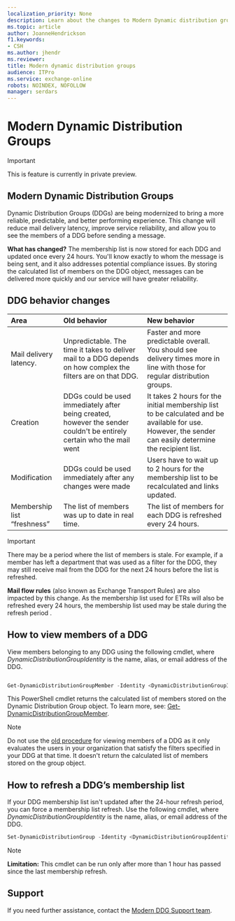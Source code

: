 ```yaml
---
localization_priority: None
description: Learn about the changes to Modern Dynamic distribution groups.
ms.topic: article
author: JoanneHendrickson
f1.keywords:
- CSH
ms.author: jhendr
ms.reviewer: 
title: Modern dynamic distribution groups
audience: ITPro
ms.service: exchange-online
robots: NOINDEX, NOFOLLOW
manager: serdars
---
```

# Modern Dynamic Distribution Groups

>[!Important]
>This is feature is currently in private preview.

## Modern Dynamic Distribution Groups 

Dynamic Distribution Groups (DDGs) are being modernized to bring a more reliable, predictable, and better performing experience. This change will reduce mail delivery latency, improve service reliability, and allow you to see the members of a DDG before sending a message. 

**What has changed?**
The membership list is now stored for each DDG and updated once every 24 hours. You'll know exactly to whom the message is being sent, and it also addresses potential compliance issues. By storing the calculated list of members on the DDG object, messages can be delivered more quickly and our service will have greater reliability. 


## DDG behavior changes

|Area|Old behavior|New behavior|
|:-----|:-----|:-----|
|Mail delivery latency.|Unpredictable. The time it takes to deliver mail to a DDG depends on how complex the filters are on that DDG.|	Faster and more predictable overall. You should see delivery times more in line with those for regular distribution groups.|
|Creation|DDGs could be used immediately after being created, however the sender couldn't be entirely certain who the mail went |It takes 2 hours for the initial membership list to be calculated and be available for use. However, the sender can easily determine the recipient list.|
Modification |DDGs could be used immediately after any changes were made|Users have to wait up to 2 hours for the membership list to be recalculated and links updated.|
|Membership list “freshness” |The list of members was up to date in real time.|The list of members for each DDG is refreshed every 24 hours.|

>[!Important]
>There may be a period where the list of members is stale. For example, if a member has left a department that was used as a filter for the DDG, they may still receive mail from the DDG for the next 24 hours before the list is refreshed. 
>
> **Mail flow rules** (also known as Exchange Transport Rules) are also impacted by this change.  As the membership list used for ETRs will also be refreshed every 24 hours, the membership list used may be stale during the refresh period .
 
## How to view members of a DDG

View members belonging to any DDG using the following cmdlet, where *DynamicDistributionGroupIdentity* is the name, alias, or email address of the DDG. 

```PowerShell

Get-DynamicDistributionGroupMember -Identity <DynamicDistributionGroupIdentity> 

```

This PowerShell cmdlet returns the calculated list of members stored on the Dynamic Distribution Group object. 
To learn more, see: [Get-DynamicDistributionGroupMember](/powershell/module/exchange/get-dynamicdistributiongroupmember). 

>[!Note]
>Do not use the [old procedure](/exchange/recipients/dynamic-distribution-groups/view-dynamic-distribution-group-members) for viewing members of a DDG as it only evaluates the users in your organization that satisfy the filters specified in your DDG at that time. It doesn't return the calculated list of members stored on the group object. 

## How to refresh a DDG’s membership list 

If your DDG membership list isn't updated after the 24-hour refresh period, you can force a membership list refresh.  Use the following cmdlet, where *DynamicDistributionGroupIdentity* is the name, alias, or email address of the DDG.

```PowerShell
Set-DynamicDistributionGroup -Identity <DynamicDistributionGroupIdentity> -ForceMembershipRefresh 

``` 

>[!Note]
> **Limitation:** This cmdlet can be run only after more than 1 hour has passed since the last membership refresh.
 
## Support 

If you need further assistance, contact the [Modern DDG Support team](mailto:modernddgsupport@service.microsoft.com).

